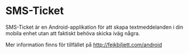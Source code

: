 SMS-Ticket
==========

SMS-Ticket är en Android-applikation för att skapa textmeddelanden i din mobila enhet utan att faktiskt behöva skicka iväg några.

Mer information finns för tillfället på http://fejkbiljett.com/android